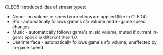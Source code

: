 CLEO5 introduced idea of stream types:
* None - no volume or speed corrections are applied (like in CLEO4)
* Sfx - automatically follows game's sfx volume and in-game speed changes
* Music - automatically follows game's music volume, muted if current in-game speed is different than 1.0
* UserInterface - automatically follows game's sfx volume, unaffected by in-game speed
